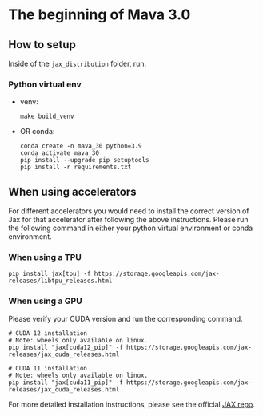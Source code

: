 # The beginning of Mava 3.0

## How to setup
Inside of the `jax_distribution` folder, run:

### Python virtual env
- venv:
    ```
    make build_venv
    ```
- OR conda:
    ```
    conda create -n mava_30 python=3.9
    conda activate mava_30
    pip install --upgrade pip setuptools
    pip install -r requirements.txt
    ```

## When using accelerators
For different accelerators you would need to install the correct version of Jax for that accelerator after following the above instructions. Please run the following command in either your python virtual environment or conda environment.

### When using a TPU
```
pip install jax[tpu] -f https://storage.googleapis.com/jax-releases/libtpu_releases.html
```

### When using a GPU
Please verify your CUDA version and run the corresponding command.

```
# CUDA 12 installation
# Note: wheels only available on linux.
pip install "jax[cuda12_pip]" -f https://storage.googleapis.com/jax-releases/jax_cuda_releases.html

# CUDA 11 installation
# Note: wheels only available on linux.
pip install "jax[cuda11_pip]" -f https://storage.googleapis.com/jax-releases/jax_cuda_releases.html
```
For more detailed installation instructions, please see the official [JAX repo](https://github.com/google/jax).

